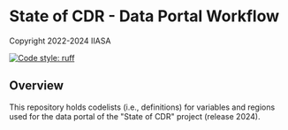 # State of CDR - Data Portal Workflow

Copyright 2022-2024 IIASA

[![Code style: ruff](https://img.shields.io/endpoint?url=https://raw.githubusercontent.com/charliermarsh/ruff/main/assets/badge/v2.json)](https://github.com/astral-sh/ruff)

## Overview

This repository holds codelists (i.e., definitions) for variables and regions
used for the data portal of the "State of CDR" project (release 2024).
